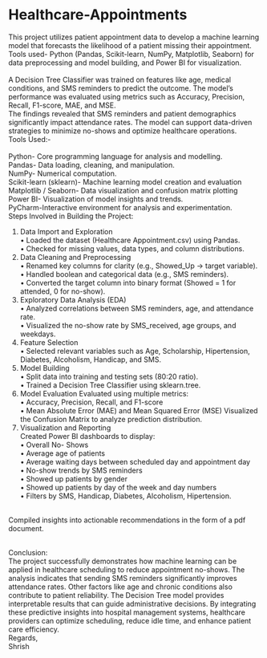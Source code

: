 # Healthcare-Appointments
This project utilizes patient appointment data to develop a machine learning model that forecasts the likelihood of a patient missing their appointment. Tools used- Python (Pandas, Scikit-learn, NumPy, Matplotlib, Seaborn) for data preprocessing and model building, and Power BI for visualization.<br>
<br>A Decision Tree Classifier was trained on features like age, medical conditions, and SMS reminders to predict the outcome. The model’s performance was evaluated using metrics such as Accuracy, Precision, Recall, F1-score, MAE, and MSE.<br>The findings revealed that SMS reminders and patient demographics significantly impact attendance rates. The model can support data-driven strategies to minimize no-shows and optimize healthcare operations.
<br>Tools Used:-<br>
<br>Python-	Core programming language for analysis and modelling.
<br>Pandas-	Data loading, cleaning, and manipulation.
<br>NumPy- Numerical computation.
<br>Scikit-learn (sklearn)-	Machine learning model creation and evaluation
<br>Matplotlib / Seaborn-	Data visualization and confusion matrix plotting
<br>Power BI-	Visualization of model insights and trends.
<br>PyCharm-Interactive environment for analysis and experimentation.<br>
Steps Involved in Building the Project:
1)	Data Import and Exploration
<br>•	Loaded the dataset (Healthcare Appointment.csv) using Pandas.
<br>•	Checked for missing values, data types, and column distributions.
2)	Data Cleaning and Preprocessing
<br>•	Renamed key columns for clarity (e.g., Showed_Up → target variable).
<br>•	Handled boolean and categorical data (e.g., SMS reminders).
<br>•	Converted the target column into binary format (Showed = 1 for attended, 0 for no-show).
3)	Exploratory Data Analysis (EDA)
<br>•	Analyzed correlations between SMS reminders, age, and attendance rate.
<br>•	Visualized the no-show rate by SMS_received, age groups, and weekdays.
4)	Feature Selection
<br>•	Selected relevant variables such as Age, Scholarship, Hipertension, Diabetes, Alcoholism, Handicap, and SMS.
5)	Model Building
<br>•	Split data into training and testing sets (80:20 ratio).
<br>•	Trained a Decision Tree Classifier using sklearn.tree.
6)	Model Evaluation
Evaluated using multiple metrics:
<br>•	Accuracy, Precision, Recall, and F1-score
<br>•	Mean Absolute Error (MAE) and Mean Squared Error (MSE)
Visualized the Confusion Matrix to analyze prediction distribution.
7)	Visualization and Reporting
<br>Created Power BI dashboards to display:
<br>•	Overall No- Shows
<br>•	Average age of patients
<br>•	Average waiting days between scheduled day and appointment day
<br>•	No-show trends by SMS reminders
<br>•	Showed up patients by gender
<br>•	Showed up patients by day of the week and day numbers
<br>•	Filters by SMS, Handicap, Diabetes, Alcoholism, Hipertension.

<br>Compiled insights into actionable recommendations in the form of a pdf document.

<br>Conclusion:
<br>The project successfully demonstrates how machine learning can be applied in healthcare scheduling to reduce appointment no-shows.
The analysis indicates that sending SMS reminders significantly improves attendance rates. Other factors like age and chronic conditions also contribute to patient reliability.
The Decision Tree model provides interpretable results that can guide administrative decisions.
By integrating these predictive insights into hospital management systems, healthcare providers can optimize scheduling, reduce idle time, and enhance patient care efficiency.
<br>Regards,
<br>Shrish
